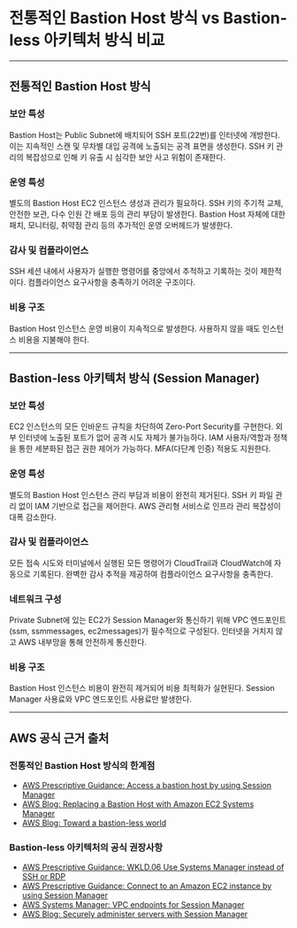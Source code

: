 # **전통적인 Bastion Host 방식 vs Bastion-less 아키텍처 방식 비교**

---

## **전통적인 Bastion Host 방식**

### **보안 특성**
Bastion Host는 Public Subnet에 배치되어 SSH 포트(22번)를 인터넷에 개방한다. 이는 지속적인 스캔 및 무차별 대입 공격에 노출되는 공격 표면을 생성한다. SSH 키 관리의 복잡성으로 인해 키 유출 시 심각한 보안 사고 위험이 존재한다.

### **운영 특성**  
별도의 Bastion Host EC2 인스턴스 생성과 관리가 필요하다. SSH 키의 주기적 교체, 안전한 보관, 다수 인원 간 배포 등의 관리 부담이 발생한다. Bastion Host 자체에 대한 패치, 모니터링, 취약점 관리 등의 추가적인 운영 오버헤드가 발생한다.

### **감사 및 컴플라이언스**
SSH 세션 내에서 사용자가 실행한 명령어를 중앙에서 추적하고 기록하는 것이 제한적이다. 컴플라이언스 요구사항을 충족하기 어려운 구조이다.

### **비용 구조**
Bastion Host 인스턴스 운영 비용이 지속적으로 발생한다. 사용하지 않을 때도 인스턴스 비용을 지불해야 한다.

***

## **Bastion-less 아키텍처 방식 (Session Manager)**

### **보안 특성**
EC2 인스턴스의 모든 인바운드 규칙을 차단하여 Zero-Port Security를 구현한다. 외부 인터넷에 노출된 포트가 없어 공격 시도 자체가 불가능하다. IAM 사용자/역할과 정책을 통한 세분화된 접근 권한 제어가 가능하다. MFA(다단계 인증) 적용도 지원한다.

### **운영 특성**
별도의 Bastion Host 인스턴스 관리 부담과 비용이 완전히 제거된다. SSH 키 파일 관리 없이 IAM 기반으로 접근을 제어한다. AWS 관리형 서비스로 인프라 관리 복잡성이 대폭 감소한다.

### **감사 및 컴플라이언스**
모든 접속 시도와 터미널에서 실행된 모든 명령어가 CloudTrail과 CloudWatch에 자동으로 기록된다. 완벽한 감사 추적을 제공하여 컴플라이언스 요구사항을 충족한다.

### **네트워크 구성**
Private Subnet에 있는 EC2가 Session Manager와 통신하기 위해 VPC 엔드포인트(ssm, ssmmessages, ec2messages)가 필수적으로 구성된다. 인터넷을 거치지 않고 AWS 내부망을 통해 안전하게 통신한다.

### **비용 구조**
Bastion Host 인스턴스 비용이 완전히 제거되어 비용 최적화가 실현된다. Session Manager 사용료와 VPC 엔드포인트 사용료만 발생한다.

---

## **AWS 공식 근거 출처**

### **전통적인 Bastion Host 방식의 한계점**
- [AWS Prescriptive Guidance: Access a bastion host by using Session Manager](https://docs.aws.amazon.com/prescriptive-guidance/latest/patterns/access-a-bastion-host-by-using-session-manager-and-amazon-ec2-instance-connect.html)
- [AWS Blog: Replacing a Bastion Host with Amazon EC2 Systems Manager](https://aws.amazon.com/blogs/mt/replacing-a-bastion-host-with-amazon-ec2-systems-manager/)
- [AWS Blog: Toward a bastion-less world](https://aws.amazon.com/blogs/infrastructure-and-automation/toward-a-bastion-less-world/)

### **Bastion-less 아키텍처의 공식 권장사항**
- [AWS Prescriptive Guidance: WKLD.06 Use Systems Manager instead of SSH or RDP](https://docs.aws.amazon.com/prescriptive-guidance/latest/aws-startup-security-baseline/wkld-06.html)
- [AWS Prescriptive Guidance: Connect to an Amazon EC2 instance by using Session Manager](https://docs.aws.amazon.com/prescriptive-guidance/latest/patterns/connect-to-an-amazon-ec2-instance-by-using-session-manager.html)
- [AWS Systems Manager: VPC endpoints for Session Manager](https://docs.aws.amazon.com/systems-manager/latest/userguide/session-manager-getting-started-privatelink.html)
- [AWS Blog: Securely administer servers with Session Manager](https://aws.amazon.com/blogs/mt/securely-administer-servers-migrated-with-aws-application-migration-service-using-aws-systems-manager-session-manager/)
